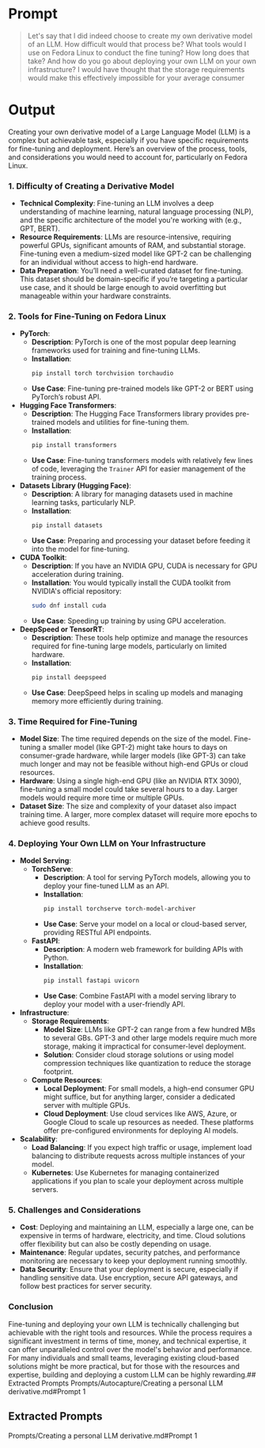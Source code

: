 # Prompt

> Let's say that I did indeed choose to create my own derivative model of an LLM. How difficult would that process be? What tools would I use on Fedora Linux to conduct the fine tuning? How long does that take? And how do you go about deploying your own LLM on your own infrastructure? I would have thought that the storage requirements would make this effectively impossible for your average consumer

# Output

Creating your own derivative model of a Large Language Model (LLM) is a complex but achievable task, especially if you have specific requirements for fine-tuning and deployment. Here’s an overview of the process, tools, and considerations you would need to account for, particularly on Fedora Linux.

### 1. Difficulty of Creating a Derivative Model

- **Technical Complexity**: Fine-tuning an LLM involves a deep understanding of machine learning, natural language processing (NLP), and the specific architecture of the model you're working with (e.g., GPT, BERT).
- **Resource Requirements**: LLMs are resource-intensive, requiring powerful GPUs, significant amounts of RAM, and substantial storage. Fine-tuning even a medium-sized model like GPT-2 can be challenging for an individual without access to high-end hardware.
- **Data Preparation**: You’ll need a well-curated dataset for fine-tuning. This dataset should be domain-specific if you’re targeting a particular use case, and it should be large enough to avoid overfitting but manageable within your hardware constraints.

### 2. Tools for Fine-Tuning on Fedora Linux

- **PyTorch**:
  - **Description**: PyTorch is one of the most popular deep learning frameworks used for training and fine-tuning LLMs.
  - **Installation**:
    ```bash
    pip install torch torchvision torchaudio
    ```
  - **Use Case**: Fine-tuning pre-trained models like GPT-2 or BERT using PyTorch’s robust API.
- **Hugging Face Transformers**:
  - **Description**: The Hugging Face Transformers library provides pre-trained models and utilities for fine-tuning them.
  - **Installation**:
    ```bash
    pip install transformers
    ```
  - **Use Case**: Fine-tuning transformers models with relatively few lines of code, leveraging the `Trainer` API for easier management of the training process.
- **Datasets Library (Hugging Face)**:
  - **Description**: A library for managing datasets used in machine learning tasks, particularly NLP.
  - **Installation**:
    ```bash
    pip install datasets
    ```
  - **Use Case**: Preparing and processing your dataset before feeding it into the model for fine-tuning.
- **CUDA Toolkit**:
  - **Description**: If you have an NVIDIA GPU, CUDA is necessary for GPU acceleration during training.
  - **Installation**:
    You would typically install the CUDA toolkit from NVIDIA's official repository:
    ```bash
    sudo dnf install cuda
    ```
  - **Use Case**: Speeding up training by using GPU acceleration.
- **DeepSpeed or TensorRT**:
  - **Description**: These tools help optimize and manage the resources required for fine-tuning large models, particularly on limited hardware.
  - **Installation**:
    ```bash
    pip install deepspeed
    ```
  - **Use Case**: DeepSpeed helps in scaling up models and managing memory more efficiently during training.

### 3. Time Required for Fine-Tuning

- **Model Size**: The time required depends on the size of the model. Fine-tuning a smaller model (like GPT-2) might take hours to days on consumer-grade hardware, while larger models (like GPT-3) can take much longer and may not be feasible without high-end GPUs or cloud resources.
- **Hardware**: Using a single high-end GPU (like an NVIDIA RTX 3090), fine-tuning a small model could take several hours to a day. Larger models would require more time or multiple GPUs.
- **Dataset Size**: The size and complexity of your dataset also impact training time. A larger, more complex dataset will require more epochs to achieve good results.

### 4. Deploying Your Own LLM on Your Infrastructure

- **Model Serving**:
  - **TorchServe**:
    - **Description**: A tool for serving PyTorch models, allowing you to deploy your fine-tuned LLM as an API.
    - **Installation**:
      ```bash
      pip install torchserve torch-model-archiver
      ```
    - **Use Case**: Serve your model on a local or cloud-based server, providing RESTful API endpoints.
  - **FastAPI**:
    - **Description**: A modern web framework for building APIs with Python.
    - **Installation**:
      ```bash
      pip install fastapi uvicorn
      ```
    - **Use Case**: Combine FastAPI with a model serving library to deploy your model with a user-friendly API.
- **Infrastructure**:
  - **Storage Requirements**:
    - **Model Size**: LLMs like GPT-2 can range from a few hundred MBs to several GBs. GPT-3 and other large models require much more storage, making it impractical for consumer-level deployment.
    - **Solution**: Consider cloud storage solutions or using model compression techniques like quantization to reduce the storage footprint.
  - **Compute Resources**:
    - **Local Deployment**: For small models, a high-end consumer GPU might suffice, but for anything larger, consider a dedicated server with multiple GPUs.
    - **Cloud Deployment**: Use cloud services like AWS, Azure, or Google Cloud to scale up resources as needed. These platforms offer pre-configured environments for deploying AI models.
- **Scalability**:
  - **Load Balancing**: If you expect high traffic or usage, implement load balancing to distribute requests across multiple instances of your model.
  - **Kubernetes**: Use Kubernetes for managing containerized applications if you plan to scale your deployment across multiple servers.

### 5. Challenges and Considerations

- **Cost**: Deploying and maintaining an LLM, especially a large one, can be expensive in terms of hardware, electricity, and time. Cloud solutions offer flexibility but can also be costly depending on usage.
- **Maintenance**: Regular updates, security patches, and performance monitoring are necessary to keep your deployment running smoothly.
- **Data Security**: Ensure that your deployment is secure, especially if handling sensitive data. Use encryption, secure API gateways, and follow best practices for server security.

### Conclusion

Fine-tuning and deploying your own LLM is technically challenging but achievable with the right tools and resources. While the process requires a significant investment in terms of time, money, and technical expertise, it can offer unparalleled control over the model's behavior and performance. For many individuals and small teams, leveraging existing cloud-based solutions might be more practical, but for those with the resources and expertise, building and deploying a custom LLM can be highly rewarding.## Extracted Prompts
Prompts/Autocapture/Creating a personal LLM derivative.md#Prompt 1

## Extracted Prompts

Prompts/Creating a personal LLM derivative.md#Prompt 1






